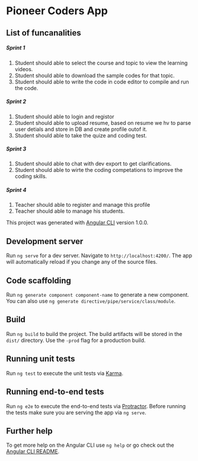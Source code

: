 # Pioneer Coders App

## List of funcanalities
##### Sprint 1
1) Student should able to select the course and topic to view the learning videos.
2) Student should able to download the sample codes for that topic.
3) Student should able to write the code in code editor to compile and run the code.

##### Sprint 2
1) Student should able to login and registor 
2) Student should able to upload resume, based on resume we hv to parse user detials and store in DB and create profile outof it.
3) Student should able to take the quize and coding test.

##### Sprint 3
1) Student should able to chat with dev export to get clarifications.
2) Student should able to wirte the coding competations to improve the coding skills.

##### Sprint 4
1) Teacher should able to register and manage this profile
2) Teacher should able to manage his students.




This project was generated with [Angular CLI](https://github.com/angular/angular-cli) version 1.0.0.

## Development server

Run `ng serve` for a dev server. Navigate to `http://localhost:4200/`. The app will automatically reload if you change any of the source files.

## Code scaffolding

Run `ng generate component component-name` to generate a new component. You can also use `ng generate directive/pipe/service/class/module`.

## Build

Run `ng build` to build the project. The build artifacts will be stored in the `dist/` directory. Use the `-prod` flag for a production build.

## Running unit tests

Run `ng test` to execute the unit tests via [Karma](https://karma-runner.github.io).

## Running end-to-end tests

Run `ng e2e` to execute the end-to-end tests via [Protractor](http://www.protractortest.org/).
Before running the tests make sure you are serving the app via `ng serve`.

## Further help

To get more help on the Angular CLI use `ng help` or go check out the [Angular CLI README](https://github.com/angular/angular-cli/blob/master/README.md).
